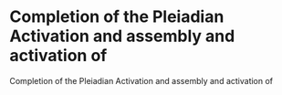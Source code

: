 # Completion of the Pleiadian Activation and assembly and activation of

Completion of the Pleiadian Activation and assembly and activation of